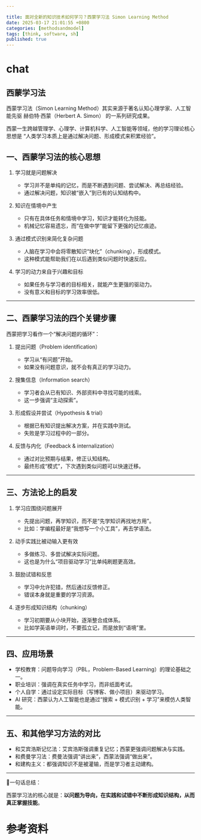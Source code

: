 ```yaml
---

title: 面对全新的知识技术如何学习？西蒙学习法 Simon Learning Method
date: 2025-03-17 21:01:55 +0800
categories: [methodsandmodel]
tags: [think, software, sh]
published: true
---
```







# chat

## 西蒙学习法

西蒙学习法（Simon Learning Method）其实来源于著名认知心理学家、人工智能先驱 赫伯特·西蒙（Herbert A. Simon） 的一系列研究成果。

西蒙一生跨越管理学、心理学、计算机科学、人工智能等领域，他的学习理论核心思想是 “人类学习本质上是通过解决问题、形成模式来积累经验”。

## 一、西蒙学习法的核心思想

1. 学习就是问题解决

   * 学习并不是单纯的记忆，而是不断遇到问题、尝试解决、再总结经验。
   * 通过解决问题，知识被“嵌入”到已有的认知结构中。

2. 知识在情境中产生

   * 只有在具体任务和情境中学习，知识才能转化为技能。
   * 机械记忆容易遗忘，而“在做中学”能留下更强的记忆痕迹。

3. 通过模式识别来简化复杂问题

   * 人脑在学习中会将零散知识“块化”（chunking），形成模式。
   * 这种模式能帮助我们在以后遇到类似问题时快速反应。

4. 学习的动力来自于兴趣和目标

   * 如果任务与学习者的目标相关，就能产生更强的驱动力。
   * 没有意义和目标的学习效率很低。

---

## 二、西蒙学习法的四个关键步骤

西蒙把学习看作一个“解决问题的循环”：

1. 提出问题（Problem identification）

   * 学习从“有问题”开始。
   * 如果没有问题意识，就不会有真正的学习动力。

2. 搜集信息（Information search）

   * 学习者会从已有知识、外部资料中寻找可能的线索。
   * 这一步强调“主动探索”。

3. 形成假设并尝试（Hypothesis & trial）

   * 根据已有知识提出解决方案，并在实践中测试。
   * 失败是学习过程中的一部分。

4. 反馈与内化（Feedback & internalization）

   * 通过对比预期与结果，修正认知结构。
   * 最终形成“模式”，下次遇到类似问题可以快速迁移。

---

## 三、方法论上的启发

1. 学习应围绕问题展开

   * 先提出问题，再学知识，而不是“先学知识再找地方用”。
   * 比如：学编程最好是“我想写一个小工具”，再去学语法。

2. 动手实践比被动输入更有效

   * 多做练习、多尝试解决实际问题。
   * 这也是为什么“项目驱动学习”比单纯刷题更高效。

3. 鼓励试错和反思

   * 学习中允许犯错，然后通过反馈修正。
   * 错误本身就是重要的学习资源。

4. 逐步形成知识结构（chunking）

   * 学习初期要从小块开始，逐渐整合成体系。
   * 比如学英语单词时，不要孤立记，而是放到“语境”里。

---

## 四、应用场景

* 学校教育：问题导向学习（PBL，Problem-Based Learning）的理论基础之一。
* 职业培训：强调在真实任务中学习，而非纸面考试。
* 个人自学：通过设定实际目标（写博客、做小项目）来驱动学习。
* AI 研究：西蒙认为人工智能也是通过“搜索 + 模式识别 + 学习”来模仿人类智能。

---

## 五、和其他学习方法的对比

* 和艾宾浩斯记忆法：艾宾浩斯强调重复记忆；西蒙更强调问题解决与实践。
* 和费曼学习法：费曼法强调“讲出来”，西蒙法强调“做出来”。
* 和建构主义：都强调知识不是被灌输，而是学习者主动建构。

---

📌一句话总结：

西蒙学习法的核心就是：**以问题为导向，在实践和试错中不断形成知识结构，从而真正掌握技能**。

# 参考资料


